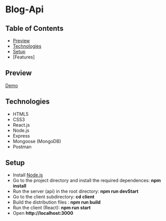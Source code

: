 # Blog-Api

## Table of Contents 

- [Preview](##preview)
- [Technologies](##technologies)
- [Setup](##setup)
- [Features]

## Preview

[Demo](https://polar-hamlet-58263.herokuapp.com/)

## Technologies

- HTML5
- CSS3
- React.js
- Node.js
- Express
- Mongoose (MongoDB)
- Postman

## Setup

- Install [Node.js](https://github.com/nodejs/node)
- Go to the project directory and install the required dependences: **npm install**
- Run the server (api) in the root directory: **npm run devStart**
- Go to the client subdirectory: **cd client**
- Build the distribution files : **npm run build**
- Run the client (React): **npm run start**
- Open **http://localhost:3000** 


